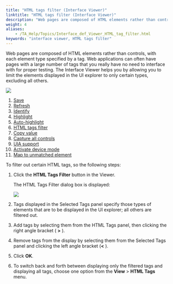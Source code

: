 ```yaml
--- 
title: "HTML tags filter (Interface Viewer)"
linktitle: "HTML tags filter (Interface Viewer)"
description: "Web pages are composed of HTML elements rather than controls, with each element type specified by a tag. Web applications can often have pages with a large number of tags that you really have no need to interface with for proper testing. The Interface Viewer helps you by allowing you to limit the elements displayed in the UI explorer to only certain types, excluding all others."
weight: 4
aliases: 
    - /TA_Help/Topics/Interface_def_Viewer_HTML_tag_filter.html
keywords: "interface viewer, HTML tags filter"
---
```


Web pages are composed of HTML elements rather than controls, with each element type specified by a tag. Web applications can often have pages with a large number of tags that you really have no need to interface with for proper testing. The Interface Viewer helps you by allowing you to limit the elements displayed in the UI explorer to only certain types, excluding all others.

![](/images/TA_Help/Images/ug_interface_definition15_UIA.png)

1.  [Save](/user-guide/interface-definitions/the-interface-viewer/other-functionalities/save-function-interface-viewer)
2.  [Refresh](/user-guide/interface-definitions/the-interface-viewer/other-functionalities/refresh-function-interface-viewer)
3.  [Identify](/user-guide/interface-definitions/the-interface-viewer/identifying-interface-elements-and-controls/point-to-identify-mode)
4.  [Highlight](/user-guide/interface-definitions/the-interface-viewer/identifying-interface-elements-and-controls/highlight)
5.  [Auto-highlight](/user-guide/interface-definitions/the-interface-viewer/identifying-interface-elements-and-controls/highlight)
6.  [HTML tags filter](/user-guide/interface-definitions/the-interface-viewer/other-functionalities/html-tags-filter-interface-viewer)
7.  [Copy value](/user-guide/interface-definitions/the-interface-viewer/other-functionalities/copy-value)
8.  [Capture all controls](/user-guide/interface-definitions/the-interface-viewer/other-functionalities/capture-all-controls)
9.  [UIA support](/user-guide/interface-definitions/the-interface-viewer/other-functionalities/using-microsoft-ui-automation-technology)
10. [Activate device mode](/automation-guide/application-testing/mobile-testing/testing-mobile-web-applications/testing-chrome-on-android/identifying-mobile-ui-controls)
11. [Map to unmatched element](/user-guide/interface-definitions/the-interface-viewer/maintaining-interface-definitions/mapping-controls-to-unmatched-elements)

To filter out certain HTML tags, so the following steps:

1.  Click the **HTML Tags Filter** button in the Viewer.

    The HTML Tags Filter dialog box is displayed:

    ![](/images/TA_Help/Images/ug_interface_definition30.png)

2.  Tags displayed in the Selected Tags panel specify those types of elements that are to be displayed in the UI explorer; all others are filtered out.

3.  Add tags by selecting them from the HTML Tags panel, then clicking the right angle bracket \( **\>** \).

4.  Remove tags from the display by selecting them from the Selected Tags panel and clicking the left angle bracket \(**<** \).

5.  Click **OK**.

6.  To switch back and forth between displaying only the filtered tags and displaying all tags, choose one option from the **View** \> **HTML Tags** menu.





